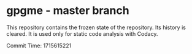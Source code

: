 # gpgme - master branch

This repository contains the frozen state of the repository.
Its history is cleared. It is used only for static code
analysis with Codacy.

Commit Time: 1715615221